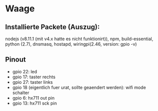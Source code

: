# Waage

## Installierte Packete (Auszug):
nodejs (v8.11.1 (mit v4.x hatte es nicht funktionirt)), npm, build-essential, python (2.7), dnsmasq, hostapd, wiringpi(2.46, version:  gpio -v)

## Pinout
* gpio 22: led
* gpio 17: taster rechts
* gpio 27: taster links
* gpio 18 (eigentlich fuer urat, sollte geaendert werden): wifi mode schalter
* gpio 6: hx711 out pin
* gpio 13: hx711 sck pin